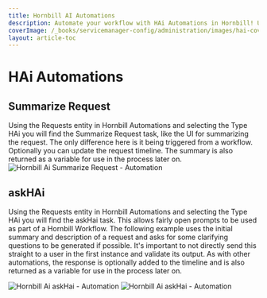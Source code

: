 ```yaml
---
title: Hornbill AI Automations
description: Automate your workflow with HAi Automations in Hornbill! Utilize the Summarize Request task to easily summarize requests triggered from workflows. Update the request timeline and access the summary as a variable for future processes. With the askHAi task, generate clarifying questions based on initial request details. Ensure validation before direct user communication and integrate responses into timelines. Enhance your automation capabilities with Hornbill Ai.
coverImage: /_books/servicemanager-config/administration/images/hai-cover.jpg
layout: article-toc
---
```

# HAi Automations
## Summarize Request
Using the Requests entity in Hornbill Automations and selecting the Type HAi you will find the Summarize Request task, like the UI for summarizing the request. The only difference here is it being triggered from a workflow. Optionally you can update the request timeline. The summary is also returned as a variable for use in the process later on.
<img src="/_books/servicemanager-config/administration/images/hai-automation-summaize.png" alt="Hornbill Ai Summarize Request - Automation" ></img>


## askHAi
Using the Requests entity in Hornbill Automations and selecting the Type HAi you will find the askHai task. This allows fairly open prompts to be used as part of a Hornbill Workflow. The following example uses the initial summary and description of a request and asks for some clarifying questions to be generated if possible. It's important to not directly send this straight to a user in the first instance and validate its output. As with other automations, the response is optionally added to the timeline and is also returned as a variable for use in the process later on.

<img src="/_books/servicemanager-config/administration/images/hai-automation-ask.png" alt="Hornbill Ai askHai - Automation" ></img>
<img src="/_books/servicemanager-config/administration/images/hai-automation-ask-2.png" alt="Hornbill Ai askHai - Automation" ></img>
